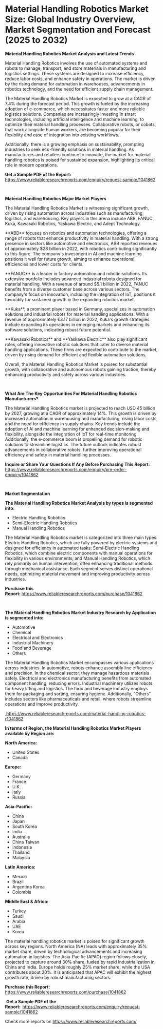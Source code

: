 <p><h1>Material Handling Robotics Market Size: Global Industry Overview, Market Segmentation and Forecast (2025 to 2032)</h1></p><p><strong>Material Handling Robotics Market Analysis and Latest Trends</strong></p>
<p><p>Material Handling Robotics involves the use of automated systems and robots to manage, transport, and store materials in manufacturing and logistics settings. These systems are designed to increase efficiency, reduce labor costs, and enhance safety in operations. The market is driven by the rising demand for automation in warehouses, advancements in robotics technology, and the need for efficient supply chain management.</p><p>The Material Handling Robotics Market is expected to grow at a CAGR of 7.4% during the forecast period. This growth is fueled by the increasing adoption of e-commerce, which necessitates faster and more reliable logistics solutions. Companies are increasingly investing in smart technologies, including artificial intelligence and machine learning, to optimize their material handling processes. Collaborative robots, or cobots, that work alongside human workers, are becoming popular for their flexibility and ease of integration into existing workflows. </p><p>Additionally, there is a growing emphasis on sustainability, prompting industries to seek eco-friendly solutions in material handling. As manufacturers and retailers continue to innovate, the market for material handling robotics is poised for sustained expansion, highlighting its critical role in modern operations.</p></p>
<p><strong>Get a Sample PDF of the Report:&nbsp;</strong> <a href="https://www.reliableresearchreports.com/enquiry/request-sample/1041862?utm_campaign=2251&utm_medium=2&utm_source=Github&utm_content=ia&utm_term=05032025&utm_id=material-handling-robotics">https://www.reliableresearchreports.com/enquiry/request-sample/1041862</a></p>
<p>&nbsp;</p>
<p><strong>Material Handling Robotics Major Market Players</strong></p>
<p><p>The Material Handling Robotics Market is witnessing significant growth, driven by rising automation across industries such as manufacturing, logistics, and warehousing. Key players in this arena include ABB, FANUC, Kuka, Kawasaki Robotics, Yaskawa Electric, and Adept Technology.</p><p>**ABB** focuses on robotics and automation technologies, offering a range of robots that enhance productivity in material handling. With a strong presence in sectors like automotive and electronics, ABB reported revenues of approximately $28 billion in 2022, with robotics contributing significantly to this figure. The company's investment in AI and machine learning positions it well for future growth, aiming to enhance operational efficiencies and lower costs for clients.</p><p>**FANUC** is a leader in factory automation and robotic solutions. Its extensive portfolio includes advanced industrial robots designed for material handling. With a revenue of around $5.1 billion in 2022, FANUC benefits from a diverse customer base across various sectors. The company's focus on innovation, including the integration of IoT, positions it favorably for sustained growth in the expanding robotics market.</p><p>**Kuka**, a prominent player based in Germany, specializes in automation solutions and industrial robots for material handling applications. With a revenue of approximately €3.17 billion in 2022, Kuka's growth strategies include expanding its operations in emerging markets and enhancing its software solutions, indicating robust future potential.</p><p>**Kawasaki Robotics** and **Yaskawa Electric** also play significant roles, offering innovative robotic solutions that cater to diverse material handling applications. These firms are expected to contribute to the market, driven by rising demand for efficient and flexible automation solutions.</p><p>Overall, the Material Handling Robotics Market is poised for substantial growth, with collaborative and autonomous robots gaining traction, thereby enhancing productivity and safety across various industries.</p></p>
<p>&nbsp;</p>
<p><strong>What Are The Key Opportunities For Material Handling Robotics Manufacturers?</strong></p>
<p><p>The Material Handling Robotics market is projected to reach USD 45 billion by 2027, growing at a CAGR of approximately 14%. This growth is driven by increased automation in warehousing and manufacturing, rising labor costs, and the need for efficiency in supply chains. Key trends include the adoption of AI and machine learning for enhanced decision-making and flexibility, alongside the integration of IoT for real-time monitoring. Additionally, the e-commerce boom is propelling demand for robotic solutions to streamline logistics. The future outlook indicates robust advancements in collaborative robots, further improving operational efficiency and safety in material handling processes.</p></p>
<p><strong>Inquire or Share Your Questions If Any Before Purchasing This Report:</strong> <a href="https://www.reliableresearchreports.com/enquiry/pre-order-enquiry/1041862?utm_campaign=2251&utm_medium=2&utm_source=Github&utm_content=ia&utm_term=05032025&utm_id=material-handling-robotics">https://www.reliableresearchreports.com/enquiry/pre-order-enquiry/1041862</a></p>
<p>&nbsp;</p>
<p><strong>Market Segmentation</strong></p>
<p><strong>The Material Handling Robotics Market Analysis by types is segmented into:</strong></p>
<p><ul><li>Electric Handling Robotics</li><li>Semi-Electric Handling Robotics</li><li>Manual Handling Robotics</li></ul></p>
<p><p>The Material Handling Robotics market is categorized into three main types: Electric Handling Robotics, which are fully powered by electric systems and designed for efficiency in automated tasks; Semi-Electric Handling Robotics, which combine electric components with manual operations for flexibility in various environments; and Manual Handling Robotics, which rely primarily on human intervention, often enhancing traditional methods through mechanical assistance. Each segment serves distinct operational needs, optimizing material movement and improving productivity across industries.</p></p>
<p><strong>Purchase this Report:&nbsp;</strong><a href="https://www.reliableresearchreports.com/purchase/1041862?utm_campaign=2251&utm_medium=2&utm_source=Github&utm_content=ia&utm_term=05032025&utm_id=material-handling-robotics">https://www.reliableresearchreports.com/purchase/1041862</a></p>
<p>&nbsp;</p>
<p><strong>The Material Handling Robotics Market Industry Research by Application is segmented into:</strong></p>
<p><ul><li>Automotive</li><li>Chemical</li><li>Electrical and Electronics</li><li>Industrial Machinery</li><li>Food and Beverage</li><li>Others</li></ul></p>
<p><p>The Material Handling Robotics Market encompasses various applications across industries. In automotive, robots enhance assembly line efficiency and precision. In the chemical sector, they manage hazardous materials safely. Electrical and electronics manufacturing benefits from automated component handling, reducing errors. Industrial machinery utilizes robots for heavy lifting and logistics. The food and beverage industry employs them for packaging and sorting, ensuring hygiene. Additionally, "Others" includes sectors like pharmaceuticals and retail, where robots streamline operations and improve productivity.</p></p>
<p><a href="https://www.reliableresearchreports.com/material-handling-robotics-r1041862?utm_campaign=2251&utm_medium=2&utm_source=Github&utm_content=ia&utm_term=05032025&utm_id=material-handling-robotics">&nbsp;https://www.reliableresearchreports.com/material-handling-robotics-r1041862</a></p>
<p><strong>In terms of Region, the Material Handling Robotics Market Players available by Region are:</strong></p>
<p>
    <p> <strong> North America: </strong>
        <ul>
            <li>United States</li>
            <li>Canada</li>
        </ul>
        </p> 
    <p> <strong> Europe: </strong>
        <ul>
            <li>Germany</li>
            <li>France</li>
            <li>U.K.</li>
            <li>Italy</li>
            <li>Russia</li>
        </ul>
        </p> 
    <p> <strong> Asia-Pacific: </strong>
        <ul>
            <li>China</li>
            <li>Japan</li>
            <li>South Korea</li>
            <li>India</li>
            <li>Australia</li>
            <li>China Taiwan</li>
            <li>Indonesia</li>
            <li>Thailand</li>
            <li>Malaysia</li>
        </ul>
        </p> 
    <p> <strong> Latin America: </strong>
        <ul>
            <li>Mexico</li>
            <li>Brazil</li>
            <li>Argentina Korea</li>
            <li>Colombia</li>
        </ul>
        </p> 
    <p> <strong> Middle East & Africa: </strong>
        <ul>
            <li>Turkey</li>
            <li>Saudi</li>
            <li>Arabia</li>
            <li>UAE</li>
            <li>Korea</li>
        </ul>
    </p>
    </p>
<p><p>The material handling robotics market is poised for significant growth across key regions. North America (NA) leads with approximately 35% market share, driven by technological advancements and increasing automation in logistics. The Asia-Pacific (APAC) region follows closely, projected to capture around 30% share, fueled by rapid industrialization in China and India. Europe holds roughly 25% market share, while the USA contributes about 20%. It is anticipated that APAC will exhibit the highest growth rate, driven by robust manufacturing sectors.</p></p>
<p><strong>Purchase this Report: </strong><a href="https://www.reliableresearchreports.com/purchase/1041862?utm_campaign=2251&utm_medium=2&utm_source=Github&utm_content=ia&utm_term=05032025&utm_id=material-handling-robotics">https://www.reliableresearchreports.com/purchase/1041862</a></p>
<p>&nbsp;<strong>Get a Sample PDF of the Report:&nbsp;&nbsp;</strong><a href="https://www.reliableresearchreports.com/enquiry/request-sample/1041862?utm_campaign=2251&utm_medium=2&utm_source=Github&utm_content=ia&utm_term=05032025&utm_id=material-handling-robotics">https://www.reliableresearchreports.com/enquiry/request-sample/1041862</a></p>
<p><strong></strong></p>
<p>Check more reports on <a href="https://www.reliableresearchreports.com/?utm_campaign=2251&utm_medium=2&utm_source=Github&utm_content=ia&utm_term=05032025&utm_id=material-handling-robotics">https://www.reliableresearchreports.com/</a></p>